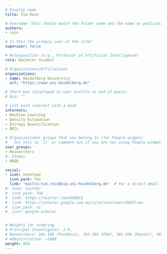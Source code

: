 ```yaml
---
# Display name
title: Tim Rein

# Username (this should match the folder name and the name on publications)
authors:
- rein

# Is this the primary user of the site?
superuser: false

# Role/position (e.g., Professor of Artificial Intelligence)
role: Bachelor Student

# Organizations/Affiliations
organizations:
- name: Heidelberg University
  url: "https://www.uni-heidelberg.de"

# Short bio (displayed in user profile at end of posts)
# bio: ""

# List each interest with a dash
interests:
- Machine Learning
- Density Estimation
- Entropy Quantification
- BECs

# Organizational groups that you belong to (for People widget)
#   Set this to `[]` or comment out if you are not using People widget.
user_groups:
- Researchers
#- Alumni
- MBQD

social:
- icon: envelope
  icon_pack: fas
  link: "mailto:tim.rein@kip.uni-heidelberg.de"  # For a direct email link, use "mailto:test@example.org".
#- icon: twitter
#  icon_pack: fab
#  link: https://twitter.com/HANDLE
#- link: https://scholar.google.com.au/citations?user=ID&hl=en
#  icon_pack: ai
#  icon: google-scholar


# Weights for ordering
# Principal Investigator: 1-9,
# Researchers: 101-199 (PostDocs), 201-299 (PhD), 301-399 (Master), 401-499 (Bachelor)
# Administration: >1000
weight: 424
---
```

